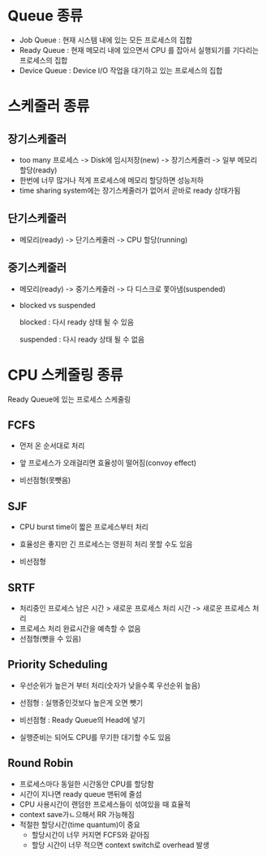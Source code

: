 # Queue 종류

* Job Queue : 현재 시스템 내에 있는 모든 프로세스의 집합
* Ready Queue : 현재 메모리 내에 있으면서 CPU 를 잡아서 실행되기를 기다리는 프로세스의 집합
* Device Queue : Device I/O 작업을 대기하고 있는 프로세스의 집합



# 스케줄러 종류



## 장기스케줄러

* too many 프로세스 -> Disk에 임시저장(new) -> 장기스케줄러 -> 일부 메모리 할당(ready)
* 한번에 너무 많거나 적게 프로세스에 메모리 할당하면 성능저하
* time sharing system에는 장기스케줄러가 없어서 곧바로 ready 상태가됨



## 단기스케줄러

* 메모리(ready) -> 단기스케줄러 -> CPU 할당(running)



## 중기스케줄러

* 메모리(ready) -> 중기스케줄러 -> 다 디스크로 쫓아냄(suspended)

* blocked vs suspended

  blocked : 다시 ready 상태 될 수 있음

  suspended : 다시 ready 상태 될 수 없음

  

# CPU 스케줄링 종류

Ready Queue에 있는 프로세스 스케줄링



## FCFS

* 먼저 온 순서대로 처리
* 앞 프로세스가 오래걸리면 효율성이 떨어짐(convoy effect)

* 비선점형(못뺏음)

  

## SJF

* CPU burst time이 짧은 프로세스부터 처리

* 효율성은 좋지만 긴 프로세스는 영원히 처리 못할 수도 있음

* 비선점형

  

## SRTF

* 처리중인 프로세스 남은 시간 > 새로운 프로세스 처리 시간  -> 새로운 프로세스 처리
* 프로세스 처리 완료시간을 예측할 수 없음
* 선점형(뺏을 수 있음)



## Priority Scheduling

* 우선순위가 높은거 부터 처리(숫자가 낮을수록 우선순위 높음)

* 선점형 : 실행중인것보다 높은게 오면 뺏기

* 비선점형 : Ready Queue의 Head에 넣기

* 실행준비는 되어도 CPU를 무기한 대기할 수도 있음 

  

## Round Robin

* 프로세스마다 동일한 시간동안 CPU를 할당함
* 시간이 지나면 ready queue 맨뒤에 줄섬
* CPU 사용시간이 랜덤한 프로세스들이 섞여있을 때 효율적
* context save가ㄴ으해서 RR 가능해짐
* 적절한 할당시간(time quantum)이 중요
  * 할당시간이 너무 커지면 FCFS와 같아짐
  * 할당 시간이 너무 적으면 context switch로 overhead 발생